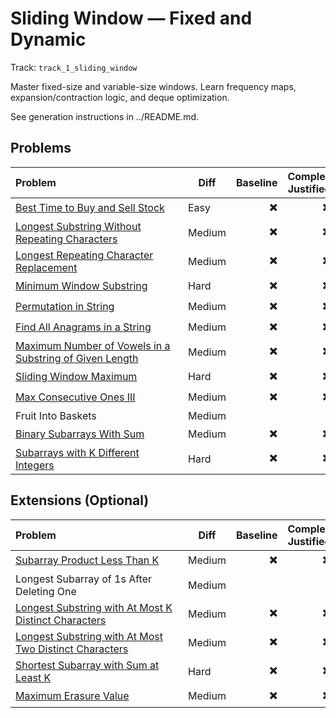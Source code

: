# Sliding Window — Fixed and Dynamic

Track: `track_1_sliding_window`

Master fixed-size and variable-size windows. Learn frequency maps, expansion/contraction logic, and deque optimization.

See generation instructions in ../README.md.

## Problems

| <span style="display:inline-block; min-width: 260px;">Problem</span> | Diff | Baseline | Complex Justified | Optimal | Repeats | Min Time | Conf | Clarified | Communicated | Stated | Edge Tests | Clean Impl | Mistakes |
|:---|---|---:|---:|---:|---:|---:|---:|---:|---:|---:|---:|---:|---|
| <span style="display:inline-block; min-width: 260px;">[Best Time to Buy and Sell Stock](../problems/0121-best-time-to-buy-and-sell-stock/readme.md)</span> | Easy | ✖️ | ✖️ | ✖️ |  | 0 | 1 | ✖️ | ✖️ | ✖️ | ✖️                 | ✖️ |  |
| <span style="display:inline-block; min-width: 260px;">[Longest Substring Without Repeating Characters](../problems/0003-longest-substring-without-repeating-characters/readme.md)</span> | Medium | ✖️ | ✖️ | ✖️ |  | 0 | 1 | ✖️ | ✖️ | ✖️ | ✖️                 | ✖️ |  |
| <span style="display:inline-block; min-width: 260px;">[Longest Repeating Character Replacement](../problems/0424-longest-repeating-character-replacement/readme.md)</span> | Medium | ✖️ | ✖️ | ✖️ |  | 0 | 1 | ✖️ | ✖️ | ✖️ | ✖️                 | ✖️ |  |
| <span style="display:inline-block; min-width: 260px;">[Minimum Window Substring](../problems/0076-minimum-window-substring/readme.md)</span> | Hard | ✖️ | ✖️ | ✖️ |  | 0 | 1 | ✖️ | ✖️ | ✖️ | ✖️                 | ✖️ |  |
| <span style="display:inline-block; min-width: 260px;">[Permutation in String](../problems/0567-permutation-in-string/readme.md)</span> | Medium | ✖️ | ✖️ | ✖️ |  | 0 | 1 | ✖️ | ✖️ | ✖️ | ✖️                 | ✖️ |  |
| <span style="display:inline-block; min-width: 260px;">[Find All Anagrams in a String](../problems/0438-find-all-anagrams-in-a-string/readme.md)</span> | Medium | ✖️ | ✖️ | ✖️ |  | 0 | 1 | ✖️ | ✖️ | ✖️ | ✖️                 | ✖️ |  |
| <span style="display:inline-block; min-width: 260px;">[Maximum Number of Vowels in a Substring of Given Length](../problems/1456-maximum-number-of-vowels-in-a-substring-of-given-length/readme.md)</span> | Medium | ✖️ | ✖️ | ✖️ |  | 0 | 1 | ✖️ | ✖️ | ✖️ | ✖️                 | ✖️ |  |
| <span style="display:inline-block; min-width: 260px;">[Sliding Window Maximum](../problems/0239-sliding-window-maximum/readme.md)</span> | Hard | ✖️ | ✖️ | ✖️ |  | 0 | 1 | ✖️ | ✖️ | ✖️ | ✖️                 | ✖️ |  |
| <span style="display:inline-block; min-width: 260px;">[Max Consecutive Ones III](../problems/1004-max-consecutive-ones-iii/readme.md)</span> | Medium | ✖️ | ✖️ | ✖️ |  | 0 | 1 | ✖️ | ✖️ | ✖️ | ✖️                 | ✖️ |  |
| <span style="display:inline-block; min-width: 260px;">Fruit Into Baskets</span> | Medium |  |  |  |  |  |  |  |  |  |                  |  |  |
| <span style="display:inline-block; min-width: 260px;">[Binary Subarrays With Sum](../problems/0930-binary-subarrays-with-sum/readme.md)</span> | Medium | ✖️ | ✖️ | ✖️ |  | 0 | 1 | ✖️ | ✖️ | ✖️ | ✖️                 | ✖️ |  |
| <span style="display:inline-block; min-width: 260px;">[Subarrays with K Different Integers](../problems/0992-subarrays-with-k-different-integers/readme.md)</span> | Hard | ✖️ | ✖️ | ✖️ |  | 0 | 1 | ✖️ | ✖️ | ✖️ | ✖️                 | ✖️ |  |


## Extensions (Optional)

| <span style="display:inline-block; min-width: 260px;">Problem</span> | Diff | Baseline | Complex Justified | Optimal | Repeats | Min Time | Conf | Clarified | Communicated | Stated | Edge Tests | Clean Impl | Mistakes |
|:---|---|---:|---:|---:|---:|---:|---:|---:|---:|---:|---:|---:|---|
| <span style="display:inline-block; min-width: 260px;">[Subarray Product Less Than K](../problems/0713-subarray-product-less-than-k/readme.md)</span> | Medium | ✖️ | ✖️ | ✖️ |  | 0 | 1 | ✖️ | ✖️ | ✖️ | ✖️                 | ✖️ |  |
| <span style="display:inline-block; min-width: 260px;">Longest Subarray of 1s After Deleting One</span> | Medium |  |  |  |  |  |  |  |  |  |                  |  |  |
| <span style="display:inline-block; min-width: 260px;">[Longest Substring with At Most K Distinct Characters](../problems/0340-longest-substring-with-at-most-k-distinct-characters/readme.md)</span> | Medium | ✖️ | ✖️ | ✖️ |  | 0 | 1 | ✖️ | ✖️ | ✖️ | ✖️                 | ✖️ |  |
| <span style="display:inline-block; min-width: 260px;">[Longest Substring with At Most Two Distinct Characters](../problems/0159-longest-substring-with-at-most-two-distinct-characters/readme.md)</span> | Medium | ✖️ | ✖️ | ✖️ |  | 0 | 1 | ✖️ | ✖️ | ✖️ | ✖️                 | ✖️ |  |
| <span style="display:inline-block; min-width: 260px;">[Shortest Subarray with Sum at Least K](../problems/0862-shortest-subarray-with-sum-at-least-k/readme.md)</span> | Hard | ✖️ | ✖️ | ✖️ |  | 0 | 1 | ✖️ | ✖️ | ✖️ | ✖️                 | ✖️ |  |
| <span style="display:inline-block; min-width: 260px;">[Maximum Erasure Value](../problems/1695-maximum-erasure-value/readme.md)</span> | Medium | ✖️ | ✖️ | ✖️ |  | 0 | 1 | ✖️ | ✖️ | ✖️ | ✖️                 | ✖️ |  |
